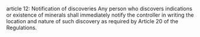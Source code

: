 article 12: Notification of discoveries 
Any person who discovers indications or existence of minerals shall immediately notify the controller in writing the location and nature of such discovery as required by Article 20 of the Regulations. 
<ul>
</ul>